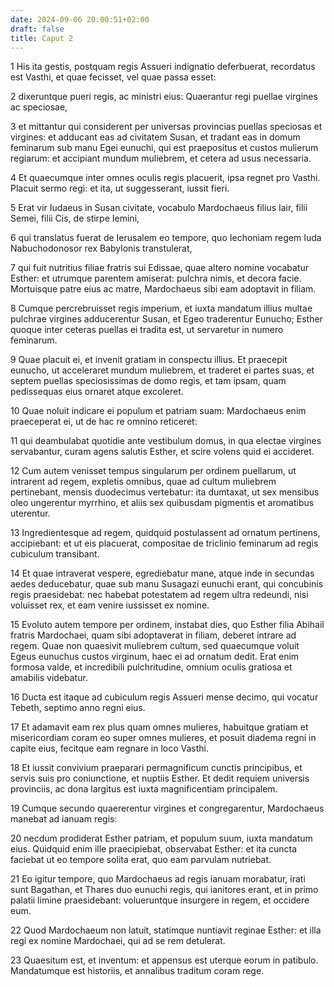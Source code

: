```yaml
---
date: 2024-09-06 20:00:51+02:00
draft: false
title: Caput 2
---
```





1 His ita gestis, postquam regis Assueri indignatio deferbuerat, recordatus est Vasthi, et quae fecisset, vel quae passa esset:

2 dixeruntque pueri regis, ac ministri eius: Quaerantur regi puellae virgines ac speciosae,

3 et mittantur qui considerent per universas provincias puellas speciosas et virgines: et adducant eas ad civitatem Susan, et tradant eas in domum feminarum sub manu Egei eunuchi, qui est praepositus et custos mulierum regiarum: et accipiant mundum muliebrem, et cetera ad usus necessaria.

4 Et quaecumque inter omnes oculis regis placuerit, ipsa regnet pro Vasthi. Placuit sermo regi: et ita, ut suggesserant, iussit fieri.

5 Erat vir Iudaeus in Susan civitate, vocabulo Mardochaeus filius Iair, filii Semei, filii Cis, de stirpe Iemini,

6 qui translatus fuerat de Ierusalem eo tempore, quo Iechoniam regem Iuda Nabuchodonosor rex Babylonis transtulerat,

7 qui fuit nutritius filiae fratris sui Edissae, quae altero nomine vocabatur Esther: et utrumque parentem amiserat: pulchra nimis, et decora facie. Mortuisque patre eius ac matre, Mardochaeus sibi eam adoptavit in filiam.

8 Cumque percrebruisset regis imperium, et iuxta mandatum illius multae pulchrae virgines adducerentur Susan, et Egeo traderentur Eunucho; Esther quoque inter ceteras puellas ei tradita est, ut servaretur in numero feminarum.

9 Quae placuit ei, et invenit gratiam in conspectu illius. Et praecepit eunucho, ut acceleraret mundum muliebrem, et traderet ei partes suas, et septem puellas speciosissimas de domo regis, et tam ipsam, quam pedissequas eius ornaret atque excoleret.

10 Quae noluit indicare ei populum et patriam suam: Mardochaeus enim praeceperat ei, ut de hac re omnino reticeret:

11 qui deambulabat quotidie ante vestibulum domus, in qua electae virgines servabantur, curam agens salutis Esther, et scire volens quid ei accideret.

12 Cum autem venisset tempus singularum per ordinem puellarum, ut intrarent ad regem, expletis omnibus, quae ad cultum muliebrem pertinebant, mensis duodecimus vertebatur: ita dumtaxat, ut sex mensibus oleo ungerentur myrrhino, et aliis sex quibusdam pigmentis et aromatibus uterentur.

13 Ingredientesque ad regem, quidquid postulassent ad ornatum pertinens, accipiebant: et ut eis placuerat, compositae de triclinio feminarum ad regis cubiculum transibant.

14 Et quae intraverat vespere, egrediebatur mane, atque inde in secundas aedes deducebatur, quae sub manu Susagazi eunuchi erant, qui concubinis regis praesidebat: nec habebat potestatem ad regem ultra redeundi, nisi voluisset rex, et eam venire iussisset ex nomine.

15 Evoluto autem tempore per ordinem, instabat dies, quo Esther filia Abihail fratris Mardochaei, quam sibi adoptaverat in filiam, deberet intrare ad regem. Quae non quaesivit muliebrem cultum, sed quaecumque voluit Egeus eunuchus custos virginum, haec ei ad ornatum dedit. Erat enim formosa valde, et incredibili pulchritudine, omnium oculis gratiosa et amabilis videbatur.

16 Ducta est itaque ad cubiculum regis Assueri mense decimo, qui vocatur Tebeth, septimo anno regni eius.

17 Et adamavit eam rex plus quam omnes mulieres, habuitque gratiam et misericordiam coram eo super omnes mulieres, et posuit diadema regni in capite eius, fecitque eam regnare in loco Vasthi.

18 Et iussit convivium praeparari permagnificum cunctis principibus, et servis suis pro coniunctione, et nuptiis Esther. Et dedit requiem universis provinciis, ac dona largitus est iuxta magnificentiam principalem.

19 Cumque secundo quaererentur virgines et congregarentur, Mardochaeus manebat ad ianuam regis:

20 necdum prodiderat Esther patriam, et populum suum, iuxta mandatum eius. Quidquid enim ille praecipiebat, observabat Esther: et ita cuncta faciebat ut eo tempore solita erat, quo eam parvulam nutriebat.

21 Eo igitur tempore, quo Mardochaeus ad regis ianuam morabatur, irati sunt Bagathan, et Thares duo eunuchi regis, qui ianitores erant, et in primo palatii limine praesidebant: volueruntque insurgere in regem, et occidere eum.

22 Quod Mardochaeum non latuit, statimque nuntiavit reginae Esther: et illa regi ex nomine Mardochaei, qui ad se rem detulerat.

23 Quaesitum est, et inventum: et appensus est uterque eorum in patibulo. Mandatumque est historiis, et annalibus traditum coram rege.

